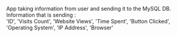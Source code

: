App taking information from user and sending it to the MySQL DB.
Information that is sending :  
                'ID',
                'Visits Count',
                'Website Views',
                'Time Spent',
                'Button Clicked',
                'Operating System',
                'IP Address',
                'Browser'
